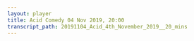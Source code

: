 ```yaml
---
layout: player
title: Acid Comedy 04 Nov 2019, 20:00
transcript_path: 20191104_Acid_4th_November_2019__20_mins
---
```


